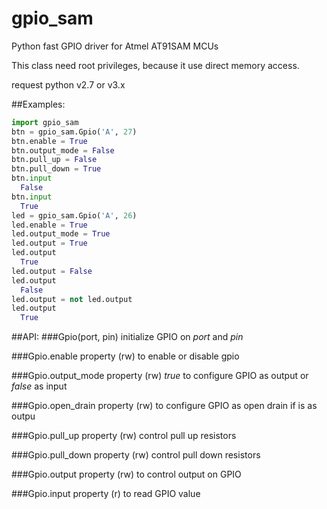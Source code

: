 # gpio_sam
Python fast GPIO driver for Atmel AT91SAM MCUs

This class need root privileges, because it use direct memory access.

request python v2.7 or v3.x

##Examples:
```python
import gpio_sam
btn = gpio_sam.Gpio('A', 27)
btn.enable = True
btn.output_mode = False
btn.pull_up = False
btn.pull_down = True
btn.input
  False
btn.input
  True
led = gpio_sam.Gpio('A', 26)
led.enable = True
led.output_mode = True
led.output = True
led.output
  True
led.output = False
led.output
  False
led.output = not led.output
led.output
  True
```
##API:
###Gpio(port, pin)
initialize GPIO on *port* and *pin*

###Gpio.enable
property (rw) to enable or disable gpio

###Gpio.output_mode
property (rw) *true* to configure GPIO as output or *false* as input

###Gpio.open_drain
property (rw) to configure GPIO as open drain if is as outpu

###Gpio.pull_up
property (rw) control pull up resistors

###Gpio.pull_down
property (rw) control pull down resistors

###Gpio.output
property (rw) to control output on GPIO

###Gpio.input
property (r) to read GPIO value
